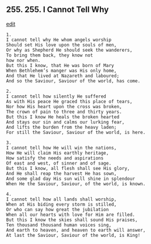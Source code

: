
## 255.  255. I Cannot Tell Why
[edit](https://docs.google.com/document/d/1oo2FYkIxpsj2lP0Nt882Cbfj_FCNdh7o/edit?mode=html)






    1.
    I cannot tell why He whom angels worship
    Should set His love upon the souls of men,
    Or why as Shepherd He should seek the wanderers,
    To bring them back, they know not
    how nor when.
    But this I know, that He was born of Mary
    When Bethlehem’s manger was His only home,
    And that He lived at Nazareth and laboured;
    And so the Saviour, Saviour of the world, has come.

    2.
    I cannot tell how silently He suffered
    As with His peace He graced this place of tears,
    Nor how His heart upon the cross was broken,
    The crown of pain to three and thirty years.
    But this I know He heals the broken hearted
    And stays our sin and calms our lurking fear,
    And lifts the burden from the heavy laden;
    For still the Saviour, Saviour of the world, is here.

    3.
    I cannot tell how He will win the nations,
    How He will claim His earthly heritage,
    How satisfy the needs and aspirations
    Of east and west, of sinner and of sage.
    But this I know, all flesh shall see His glory,
    And He shall reap the harvest He has sown,
    And some glad day His sun will shine in splendour
    When He the Saviour, Saviour, of the world, is known.

    4.
    I cannot tell how all lands shall worship,
    When at His biding every storm is stilled,
    Or who can say how great the jubilation
    When all our hearts with love for Him are filled.
    But this I know the skies shall sound His praises,
    Ten thousand thousand human voices sing,
    And earth to heaven, and heaven to earth will answer,
    At last the Saviour, Saviour of the world, is King!
